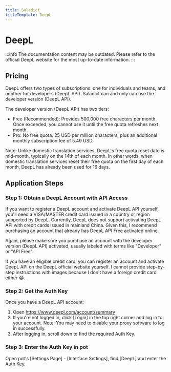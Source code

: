 ```yaml
---
title: Saladict
titleTemplate: DeepL
---
```


# DeepL

:::info
The documentation content may be outdated. Please refer to the official DeepL website for the most up-to-date information.
:::

## Pricing

DeepL offers two types of subscriptions: one for individuals and teams, and another for developers (DeepL API). Saladict can and only can use the developer version (DeepL API).

The developer version (DeepL API) has two tiers:

- Free (Recommended): Provides 500,000 free characters per month. Once exceeded, you cannot use it until the free quota refreshes next month.
- Pro: No free quota. 25 USD per million characters, plus an additional monthly subscription fee of 5.49 USD.

Note: Unlike domestic translation services, DeepL's free quota reset date is mid-month, typically on the 14th of each month. In other words, when domestic translation services reset their free quota on the first day of each month, DeepL has already been used for 16 days.

## Application Steps

### Step 1: Obtain a DeepL Account with API Access

If you want to register a DeepL account and activate DeepL API yourself, you'll need a VISA/MASTER credit card issued in a country or region supported by DeepL. Currently, DeepL does not support activating DeepL API with credit cards issued in mainland China. Given this, I recommend purchasing an account that already has DeepL API Free activated online.

Again, please make sure you purchase an account with the developer version (DeepL API) activated, usually labeled with terms like "Developer" or "API Free".

If you have an eligible credit card, you can register an account and activate DeepL API on the DeepL official website yourself. I cannot provide step-by-step instructions with images because I don't have a foreign credit card either 😂.

### Step 2: Get the Auth Key

Once you have a DeepL API account:

1. Open https://www.deepl.com/account/summary
2. If you're not logged in, click [Login] in the top right corner and log in to your account. Note: You may need to disable your proxy software to log in successfully.
3. After logging in, scroll down to find the required Auth Key.

### Step 3: Enter the Auth Key in pot

Open pot's [Settings Page] - [Interface Settings], find [DeepL] and enter the Auth Key.
